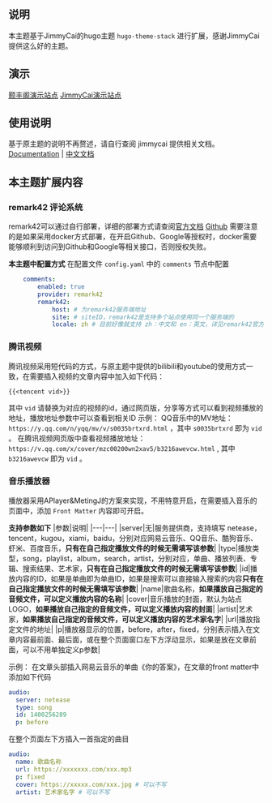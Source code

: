## 说明
本主题基于JimmyCai的hugo主题 `hugo-theme-stack` 进行扩展，感谢JimmyCai提供这么好的主题。

## 演示
[颢丰阁演示站点](https://www.hfge.net/)
[JimmyCai演示站点](https://theme-stack.jimmycai.com/)

## 使用说明

基于原主题的说明不再赘述，请自行查阅 jimmycai 提供相关文档。
[Documentation](https://docs.stack.jimmycai.com/) | [中文文档](https://docs.stack.jimmycai.com/v/zh-cn/)

## 本主题扩展内容

### remark42 评论系统
remark42可以通过自行部署，详细的部署方式请查阅[官方文档](https://remark42.com/) [Github](https://github.com/umputun/remark42)
需要注意的是如果采用docker方式部署，在开启Github、Google等授权时，docker需要能够顺利到访问到Github和Google等相关接口，否则授权失败。

**本主题中配置方式**
在配置文件 `config.yaml` 中的 `comments` 节点中配置
```yaml
    comments:
        enabled: true
        provider: remark42
        remark42:
            host: # 为remark42服务端地址
            site: # siteID，remark42是支持多个站点使用同一个服务端的
            locale: zh # 目前好像就支持 zh：中文和 en：英文，详见remark42官方文档
```

### 腾讯视频
腾讯视频采用短代码的方式，与原主题中提供的bilibili和youtube的使用方式一致，在需要插入视频的文章内容中加入如下代码：

```
{{<tencent vid>}}
```

其中 `vid` 请替换为对应的视频的id，通过网页版，分享等方式可以看到视频播放的地址，播放地址参数中可以查看到相关ID
示例：
QQ音乐中的MV地址：`https://y.qq.com/n/yqq/mv/v/s0035brtxrd.html` ，其中 `s0035brtxrd` 即为 `vid` 。
在腾讯视频网页版中查看视频播放地址：`https://v.qq.com/x/cover/mzc00200wn2xav5/b3216awevcw.html` , 其中 `b3216awevcw` 即为 `vid` 。

### 音乐播放器
播放器采用APlayer&MetingJ的方案来实现，不用特意开启，在需要插入音乐的页面中，添加 `Front Matter` 内容即可开启。

**支持参数如下**
|参数|说明|
|---|---|
|server|无|服务提供商，支持填写 netease，tencent，kugou，xiami，baidu，分别对应网易云音乐、QQ音乐、酷狗音乐、虾米、百度音乐，**只有在自己指定播放文件的时候无需填写该参数**|
|type|播放类型，song，playlist，album，search，artist，分别对应，单曲、播放列表、专辑、搜索结果、艺术家，**只有在自己指定播放文件的时候无需填写该参数**|
|id|播放内容的ID，如果是单曲即为单曲ID，如果是搜索可以直接输入搜索的内容**只有在自己指定播放文件的时候无需填写该参数**|
|name|歌曲名称，**如果播放自己指定的音频文件，可以定义播放内容的名称**|
|cover|音乐播放的封面，默认为站点LOGO，**如果播放自己指定的音频文件，可以定义播放内容的封面**|
|artist|艺术家，**如果播放自己指定的音频文件，可以定义播放内容的艺术家名字**|
|url|播放指定文件的地址|
|p|播放器显示的位置，before，after，fixed，分别表示插入在文章内容最前面、最后面，或在整个页面窗口左下方浮动显示，如果是放在文章前面，可以不用单独定义p参数|

示例：
在文章头部插入网易云音乐的单曲《你的答案》，在文章的front matter中添加如下代码

```yaml
audio:
  server: netease
  type: song
  id: 1400256289
  p: before
```

在整个页面左下方插入一首指定的曲目
```yaml
audio:
  name: 歌曲名称
  url: https://xxxxxxx.com/xxx.mp3
  p: fixed
  cover: https://xxxxx.com/xxx.jpg # 可以不写
  artist: 艺术家名字 # 可以不写
```
